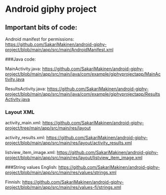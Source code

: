 # Android giphy project

## Important bits of code:
Android manifest for permissions:
https://github.com/SakariMakinen/android-giphy-project/blob/main/app/src/main/AndroidManifest.xml

###Java code:

MainActivity.java:
https://github.com/SakariMakinen/android-giphy-project/blob/main/app/src/main/java/com/example/giphyprojectapp/MainActivity.java

ResultsActivity.java:
https://github.com/SakariMakinen/android-giphy-project/blob/main/app/src/main/java/com/example/giphyprojectapp/ResultsActivity.java

### Layout XML
activity_main.xml:
https://github.com/SakariMakinen/android-giphy-project/tree/main/app/src/main/res/layout

activity_results.xml:
https://github.com/SakariMakinen/android-giphy-project/blob/main/app/src/main/res/layout/activity_results.xml

listview_item_image.xml:
https://github.com/SakariMakinen/android-giphy-project/blob/main/app/src/main/res/layout/listview_item_image.xml

###String values
English:
https://github.com/SakariMakinen/android-giphy-project/blob/main/app/src/main/res/values/strings.xml

Finnish:
https://github.com/SakariMakinen/android-giphy-project/blob/main/app/src/main/res/values-fi/strings.xml